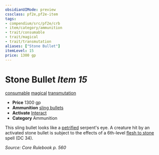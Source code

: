 ```yaml
---
obsidianUIMode: preview
cssclass: pf2e,pf2e-item
tags:
- compendium/src/pf2e/crb
- item/category/ammunition
- trait/consumable
- trait/magical
- trait/transmutation
aliases: ["Stone Bullet"]
itemLevel: 15
price: 1300 gp
---
```

# Stone Bullet *Item 15*  
[consumable](../../../rules/traits/consumable.md)  [magical](../../../rules/traits/magical.md)  [transmutation](../../../rules/traits/transmutation.md)  

- **Price** 1300 gp
- **Ammunition** [sling bullets](sling-bullets.md)
- **Activate** [Interact](../../../rules/actions/interact.md)
- **Category** Ammunition

This sling bullet looks like a [petrified](../../../rules/conditions.md#Petrified) serpent's eye. A creature hit by an activated stone bullet is subject to the effects of a 6th-level [flesh to stone](../../spells/flesh-to-stone.md) spell (DC 34).

*Source: Core Rulebook p. 560*